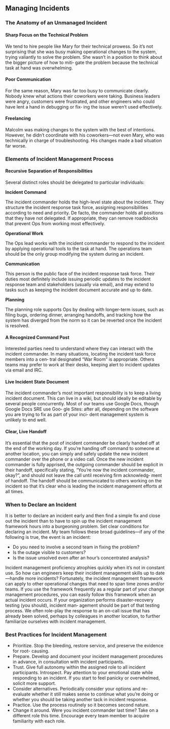 ## Managing Incidents


### The Anatomy of an Unmanaged Incident

#### Sharp Focus on the Technical Problem

We tend to hire people like Mary for their technical prowess. So it’s not surprising that she was busy making operational changes to the system, trying valiantly to solve the problem. She wasn’t in a position to think about the bigger picture of how to miti‐ gate the problem because the technical task at hand was overwhelming.

#### Poor Communication

For the same reason, Mary was far too busy to communicate clearly. Nobody knew what actions their coworkers were taking. Business leaders were angry, customers were frustrated, and other engineers who could have lent a hand in debugging or fix‐ ing the issue weren’t used effectively.

#### Freelancing

Malcolm was making changes to the system with the best of intentions. However, he didn’t coordinate with his coworkers—not even Mary, who was technically in charge of troubleshooting. His changes made a bad situation far worse.


### Elements of Incident Management Process

#### Recursive Separation of Responsibilities

Several distinct roles should be delegated to particular individuals:

**Incident Command**

The incident commander holds the high-level state about the incident. They structure the incident response task force, assigning responsibilities according to need and priority. De facto, the commander holds all positions that they have not delegated. If appropriate, they can remove roadblocks that prevent Ops from working most effectively.

**Operational Work**

The Ops lead works with the incident commander to respond to the incident by applying operational tools to the task at hand. The operations team should be the only group modifying the system during an incident.

**Communication**

This person is the public face of the incident response task force. Their duties most definitely include issuing periodic updates to the incident response team and stakeholders (usually via email), and may extend to tasks such as keeping the incident document accurate and up to date.

**Planning**

The planning role supports Ops by dealing with longer-term issues, such as filing bugs, ordering dinner, arranging handoffs, and tracking how the system has diverged from the norm so it can be reverted once the incident is resolved.

#### A Recognized Command Post

Interested parties need to understand where they can interact with the incident commander. In many situations, locating the incident task force members into a cen‐ tral designated “War Room” is appropriate. Others teams may prefer to work at their desks, keeping alert to incident updates via email and IRC.

#### Live Incident State Document

The incident commander’s most important responsibility is to keep a living incident document. This can live in a wiki, but should ideally be editable by several people concurrently. Most of our teams use Google Docs, though Google Docs SRE use Goo‐ gle Sites: after all, depending on the software you are trying to fix as part of your inci‐ dent management system is unlikely to end well.


#### Clear, Live Handoff

It’s essential that the post of incident commander be clearly handed off at the end of the working day. If you’re handing off command to someone at another location, you can simply and safely update the new incident commander over the phone or a video call. Once the new incident commander is fully apprised, the outgoing commander should be explicit in their handoff, specifically stating, “You’re now the incident commander, okay?”, and should not leave the call until receiving firm acknowledg‐ ment of handoff. The handoff should be communicated to others working on the incident so that it’s clear who is leading the incident management efforts at all times.


### When to Declare an Incident

It is better to declare an incident early and then find a simple fix and close out the incident than to have to spin up the incident management framework hours into a burgeoning problem. Set clear conditions for declaring an incident. My team follows these broad guidelines—if any of the following is true, the event is an incident:
- Do you need to involve a second team in fixing the problem?
- Is the outage visible to customers?
- Is the issue unsolved even after an hour’s concentrated analysis?


Incident management proficiency atrophies quickly when it’s not in constant use. So how can engineers keep their incident management skills up to date—handle more incidents? Fortunately, the incident management framework can apply to other operational changes that need to span time zones and/or teams. If you use the framework frequently as a regular part of your change management procedures, you can easily follow this framework when an actual incident occurs. If your organization performs disaster-recovery testing (you should), incident man‐ agement should be part of that testing process. We often role-play the response to an on-call issue that has already been solved, perhaps by colleagues in another location, to further familiarize ourselves with incident management.

### Best Practices for Incident Management

- Prioritize. Stop the bleeding, restore service, and preserve the evidence for root- causing.
- Prepare. Develop and document your incident management procedures in advance, in consultation with incident participants.
- Trust. Give full autonomy within the assigned role to all incident participants. Introspect. Pay attention to your emotional state while responding to an incident. If
you start to feel panicky or overwhelmed, solicit more support.
- Consider alternatives. Periodically consider your options and re-evaluate whether it still makes sense to continue what you’re doing or whether you should be taking another tack in incident response.
- Practice. Use the process routinely so it becomes second nature.
- Change it around. Were you incident commander last time? Take on a different role this time. Encourage every team member to acquire familiarity with each role.













